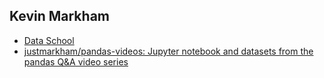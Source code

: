 ## Kevin Markham
* [Data School](http://www.dataschool.io/)
* [justmarkham/pandas-videos: Jupyter notebook and datasets from the pandas Q&A video series](https://github.com/justmarkham/pandas-videos)
